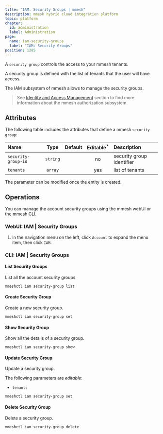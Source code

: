 ```yaml
---
title: "IAM: Security Groups | mmesh"
description: mmesh hybrid cloud integration platform
topic: platform
chapter:
  id: administration
  label: Administration
page:
  name: iam-security-groups
  label: "IAM: Security Groups"
position: 1285
---
```


A `security group` controls the access to your mmesh tenants.

A security group is defined with the list of tenants that the user will have access.

The IAM subsystem of mmesh allows to manage the security groups.

> See [Identity and Access Management](/docs/platform/iam/authorization#security-groups) section to find more information about the mmesh authorization subsystem.

## Attributes

The following table includes the attributes that define a mmesh `security group`:

| Name          | Type      | Default | Editable<sup>*</sup> | Description |
| :------------ | :-------: | :-----: | :------------------: | :---------- |
| `security-group-id` | `string` |         | no  | security group identifier |
| `tenants`           | `array`  |         | yes | list of tenants |

<table-note>
The parameter can be modified once the entity is created.
</table-note>

## Operations

You can manage the account security groups using the mmesh webUI or the mmesh CLI.

### WebUI: IAM | Security Groups

1. In the navigation menu on the left, click `Account` to expand the menu item, then click `IAM`.

### CLI: IAM | Security Groups

#### List Security Groups

List all the account security groups.

```shell
mmeshctl iam security-group list
```

#### Create Security Group

Create a new security group.

```shell
mmeshctl iam security-group set
```

#### Show Security Group

Show all the details of a security group.

```shell
mmeshctl iam security-group show
```

#### Update Security Group

Update a security group.

The following parameters are *editable*:

- `tenants`

```shell
mmeshctl iam security-group set
```

#### Delete Security Group

Delete a security group.

```shell
mmeshctl iam security-group delete
```
